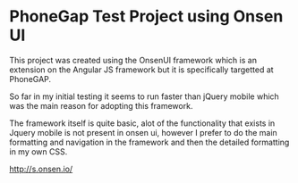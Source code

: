 PhoneGap Test Project using Onsen UI
========

This project was created using the OnsenUI framework which is an extension on the Angular JS framework but it is specifically targetted at PhoneGAP.

So far in my initial testing it seems to run faster than jQuery mobile which was the main reason for adopting this framework.

The framework itself is quite basic, alot of the functionality that exists in Jquery mobile is not present in onsen ui, however I prefer to do the main formatting and navigation in the framework and then the detailed formatting in my own CSS.

http://s.onsen.io/
